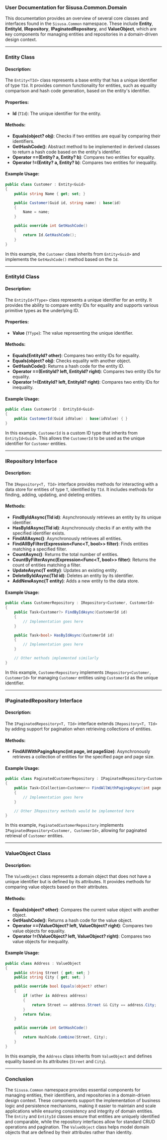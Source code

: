### User Documentation for Sisusa.Common.Domain

This documentation provides an overview of several core classes and interfaces found in the `Sisusa.Common` namespace. These include **Entity**, **EntityId**, **IRepository**, **IPaginatedRepository**, and **ValueObject**, which are key components for managing entities and repositories in a domain-driven design context.

---

### **Entity Class**

#### Description:
The `Entity<TId>` class represents a base entity that has a unique identifier of type `TId`. It provides common functionality for entities, such as equality comparison and hash code generation, based on the entity's identifier.

#### Properties:
- **Id** (`TId`): The unique identifier for the entity.

#### Methods:
- **Equals(object? obj)**: Checks if two entities are equal by comparing their identifiers.
- **GetHashCode()**: Abstract method to be implemented in derived classes to return a hash code based on the entity's identifier.
- **Operator ==(Entity<TId>? a, Entity<TId>? b)**: Compares two entities for equality.
- **Operator !=(Entity<TId>? a, Entity<TId>? b)**: Compares two entities for inequality.

#### Example Usage:

```csharp
public class Customer : Entity<Guid>
{
    public string Name { get; set; }

    public Customer(Guid id, string name) : base(id)
    {
        Name = name;
    }

    public override int GetHashCode()
    {
        return Id.GetHashCode();
    }
}
```

In this example, the `Customer` class inherits from `Entity<Guid>` and implements the `GetHashCode()` method based on the `Id`.

---

### **EntityId Class**

#### Description:
The `EntityId<TType>` class represents a unique identifier for an entity. It provides the ability to compare entity IDs for equality and supports various primitive types as the underlying ID.

#### Properties:
- **Value** (`TType`): The value representing the unique identifier.

#### Methods:
- **Equals(EntityId<TType>? other)**: Compares two entity IDs for equality.
- **Equals(object? obj)**: Checks equality with another object.
- **GetHashCode()**: Returns a hash code for the entity ID.
- **Operator ==(EntityId<TType>? left, EntityId<TType>? right)**: Compares two entity IDs for equality.
- **Operator !=(EntityId<TType>? left, EntityId<TType>? right)**: Compares two entity IDs for inequality.

#### Example Usage:

```csharp
public class CustomerId : EntityId<Guid>
{
    public CustomerId(Guid idValue) : base(idValue) { }
}
```

In this example, `CustomerId` is a custom ID type that inherits from `EntityId<Guid>`. This allows the `CustomerId` to be used as the unique identifier for `Customer` entities.

---

### **IRepository Interface**

#### Description:
The `IRepository<T, TId>` interface provides methods for interacting with a data store for entities of type `T`, identified by `TId`. It includes methods for finding, adding, updating, and deleting entities.

#### Methods:
- **FindByIdAsync(TId id)**: Asynchronously retrieves an entity by its unique identifier.
- **HasByIdAsync(TId id)**: Asynchronously checks if an entity with the specified identifier exists.
- **FindAllAsync()**: Asynchronously retrieves all entities.
- **FindAllByFilter(Expression<Func<T, bool>> filter)**: Finds entities matching a specified filter.
- **CountAsync()**: Returns the total number of entities.
- **CountByFilterAsync(Expression<Func<T, bool>> filter)**: Returns the count of entities matching a filter.
- **UpdateAsync(T entity)**: Updates an existing entity.
- **DeleteByIdAsync(TId id)**: Deletes an entity by its identifier.
- **AddNewAsync(T entity)**: Adds a new entity to the data store.

#### Example Usage:

```csharp
public class CustomerRepository : IRepository<Customer, CustomerId>
{
    public Task<Customer?> FindByIdAsync(CustomerId id)
    {
        // Implementation goes here
    }

    public Task<bool> HasByIdAsync(CustomerId id)
    {
        // Implementation goes here
    }

    // Other methods implemented similarly
}
```

In this example, `CustomerRepository` implements `IRepository<Customer, CustomerId>` for managing `Customer` entities using `CustomerId` as the unique identifier.

---

### **IPaginatedRepository Interface**

#### Description:
The `IPaginatedRepository<T, TId>` interface extends `IRepository<T, TId>` by adding support for pagination when retrieving collections of entities.

#### Methods:
- **FindAllWithPagingAsync(int page, int pageSize)**: Asynchronously retrieves a collection of entities for the specified page and page size.

#### Example Usage:

```csharp
public class PaginatedCustomerRepository : IPaginatedRepository<Customer, CustomerId>
{
    public Task<ICollection<Customer>> FindAllWithPagingAsync(int page, int pageSize)
    {
        // Implementation goes here
    }

    // Other IRepository methods would be implemented here
}
```

In this example, `PaginatedCustomerRepository` implements `IPaginatedRepository<Customer, CustomerId>`, allowing for paginated retrieval of `Customer` entities.

---

### **ValueObject Class**

#### Description:
The `ValueObject` class represents a domain object that does not have a unique identifier but is defined by its attributes. It provides methods for comparing value objects based on their attributes.

#### Methods:
- **Equals(object? other)**: Compares the current value object with another object.
- **GetHashCode()**: Returns a hash code for the value object.
- **Operator ==(ValueObject? left, ValueObject? right)**: Compares two value objects for equality.
- **Operator !=(ValueObject? left, ValueObject? right)**: Compares two value objects for inequality.

#### Example Usage:

```csharp
public class Address : ValueObject
{
    public string Street { get; set; }
    public string City { get; set; }

    public override bool Equals(object? other)
    {
        if (other is Address address)
        {
            return Street == address.Street && City == address.City;
        }
        return false;
    }

    public override int GetHashCode()
    {
        return HashCode.Combine(Street, City);
    }
}
```

In this example, the `Address` class inherits from `ValueObject` and defines equality based on its attributes (`Street` and `City`).

---

### Conclusion

The `Sisusa.Common` namespace provides essential components for managing entities, their identifiers, and repositories in a domain-driven design context. These components support the implementation of business logic and persistence mechanisms, making it easier to maintain and scale applications while ensuring consistency and integrity of domain entities. The `Entity` and `EntityId` classes ensure that entities are uniquely identified and comparable, while the repository interfaces allow for standard CRUD operations and pagination. The `ValueObject` class helps model domain objects that are defined by their attributes rather than identity.